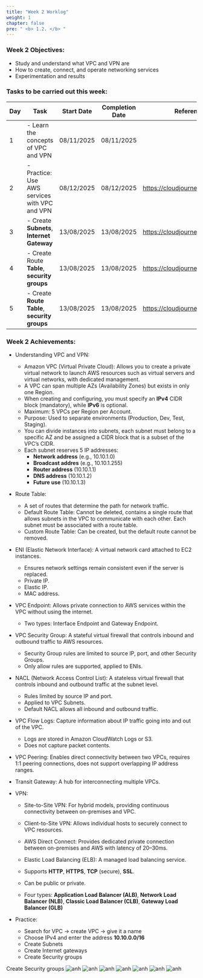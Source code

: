 ```yaml
---
title: "Week 2 Worklog"
weight: 1
chapter: false
pre: " <b> 1.2. </b> "
---
```


### Week 2 Objectives:

- Study and understand what VPC and VPN are
- How to create, connect, and operate networking services
- Experimentation and results

### Tasks to be carried out this week:

| Day | Task                                          | Start Date | Completion Date | Reference Material                        |
| --- | --------------------------------------------- | ---------- | --------------- | ----------------------------------------- |
| 1   | - Learn the concepts of VPC and VPN           | 08/11/2025 | 08/11/2025      |
| 2   | - Practice: Use AWS services with VPC and VPN | 08/12/2025 | 08/12/2025      | <https://cloudjourney.awsstudygroup.com/> |
| 3   | - Create **Subnets**, **Internet Gateway**    | 13/08/2025 | 13/08/2025      | <https://cloudjourney.awsstudygroup.com/> |
| 4   | - Create Route **Table**, **security groups** | 13/08/2025 | 13/08/2025      | <https://cloudjourney.awsstudygroup.com/> |
| 5   | - Create **Route Table**, **security groups** | 13/08/2025 | 13/08/2025      | <https://cloudjourney.awsstudygroup.com/> |

### Week 2 Achievements:

- Understanding VPC and VPN:

  - Amazon VPC (Virtual Private Cloud): Allows you to create a private virtual network to launch AWS resources such as virtual servers and virtual networks, with dedicated management.
  - A VPC can span multiple AZs (Availability Zones) but exists in only one Region.
  - When creating and configuring, you must specify an **IPv4** CIDR block (mandatory), while **IPv6** is optional.
  - Maximum: 5 VPCs per Region per Account.
  - Purpose: Used to separate environments (Production, Dev, Test, Staging).
  - You can divide instances into subnets, each subnet must belong to a specific AZ and be assigned a CIDR block that is a subset of the VPC’s CIDR.
  - Each subnet reserves 5 IP addresses:
    - **Network address** (e.g., 10.10.1.0)
    - **Broadcast addres** (e.g., 10.10.1.255)
    - **Router address** (10.10.1.1)
    - **DNS address** (10.10.1.2)
    - **Future use** (10.10.1.3)

- Route Table:

  - A set of routes that determine the path for network traffic.
  - Default Route Table: Cannot be deleted, contains a single route that allows subnets in the VPC to communicate with each other. Each subnet must be associated with a route table.
  - Custom Route Table: Can be created, but the default route cannot be removed.

- ENI (Elastic Network Interface): A virtual network card attached to EC2 instances.

  - Ensures network settings remain consistent even if the server is replaced.
  - Private IP.
  - Elastic IP.
  - MAC address.

- VPC Endpoint: Allows private connection to AWS services within the VPC without using the internet.
  - Two types: Interface Endpoint and Gateway Endpoint.
- VPC Security Group: A stateful virtual firewall that controls inbound and outbound traffic to AWS resources.

  - Security Group rules are limited to source IP, port, and other Security Groups.
  - Only allow rules are supported, applied to ENIs.

- NACL (Network Access Control List): A stateless virtual firewall that controls inbound and outbound traffic at the subnet level.

  - Rules limited by source IP and port.
  - Applied to VPC Subnets.
  - Default NACL allows all inbound and outbound traffic.

- VPC Flow Logs: Capture information about IP traffic going into and out of the VPC.

  - Logs are stored in Amazon CloudWatch Logs or S3.
  - Does not capture packet contents.

- VPC Peering: Enables direct connectivity between two VPCs, requires 1:1 peering connections, does not support overlapping IP address ranges.

- Transit Gateway: A hub for interconnecting multiple VPCs.

- VPN:

  - Site-to-Site VPN: For hybrid models, providing continuous connectivity between on-premises and VPC.
  - Client-to-Site VPN: Allows individual hosts to securely connect to VPC resources.

  - AWS Direct Connect: Provides dedicated private connection between on-premises and AWS with latency of 20–30ms.

  - Elastic Load Balancing (ELB): A managed load balancing service.

  - Supports **HTTP**, **HTTPS**, **TCP** (secure), **SSL**.
  - Can be public or private.

  - Four types: **Application Load Balancer (ALB)**, **Network Load Balancer (NLB)**, **Classic Load Balancer (CLB)**, **Gateway Load Balancer (GLB)**

- Practice:
  - Search for VPC → create VPC → give it a name
  - Choose IPv4 and enter the address **10.10.0.0/16**
  - Create Subnets
  - Create Internet gateways
  - Create Security groups

Create Security groups
![anh](/static/images/a1.png)
![anh](/static/images/a2.png)
![anh](/static/images/a3.png)
![anh](/static/images/a4.png)
![anh](/static/images/a5.png)
![anh](/static/images/a6.png)
![anh](/static/images/a7.png)
